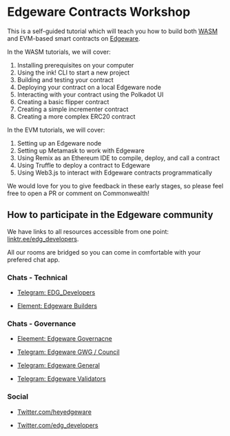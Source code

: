 # Edgeware Contracts Workshop

This is a self-guided tutorial which will teach you how to build both [WASM](https://webassembly.org/) and EVM-based smart contracts on [Edgeware](https://github.com/hicommonwealth/edgeware-node).

In the WASM tutorials, we will cover:

1. Installing prerequisites on your computer
2. Using the ink! CLI to start a new project
3. Building and testing your contract
4. Deploying your contract on a local Edgeware node
5. Interacting with your contract using the Polkadot UI
6. Creating a basic flipper contract
7. Creating a simple incrementer contract
8. Creating a more complex ERC20 contract

In the EVM tutorials, we will cover:

1. Setting up an Edgeware node
2. Setting up Metamask to work with Edgeware
3. Using Remix as an Ethereum IDE to compile, deploy, and call a contract
4. Using Truffle to deploy a contract to Edgeware
5. Using Web3.js to interact with Edgeware contracts programmatically

We would love for you to give feedback in these early stages, so please feel free to open a PR or comment on Commonwealth!



## How to participate in the Edgeware community

We have links to all resources accessible from one point: [linktr.ee/edg_developers](https://linktr.ee/edg_developers).

All our rooms are bridged so you can come in comfortable with your prefered chat app.

### Chats - Technical

* [Telegram: EDG_Developers](https://t.me/edg_developers)

* [Element: Edgeware Builders](https://matrix.to/#/!ddnLMXyILAzUofbiMe:matrix.org?via=matrix.org&via=t2bot.io)

### Chats - Governance

* [Eleement: Edgeware Governacne](https://matrix.to/#/!LKKkaPSDCjOusugedQ:matrix.org?via=matrix.org&via=t2bot.io&via=decent.modular.im)

* [Telegram: Edgeware GWG / Council](https://t.me/EdgewareGWG)

* [Telegram: Edgeware General](https://t.me/heyedgeware)

* [Telegram: Edgeware Validators](https://t.me/EdgewareValidators)

### Social

* [Twitter.com/heyedgeware](https://twitter.com/heyedgeware)

* [Twitter.com/edg_developers](https://twitter.com/edg_developers)

